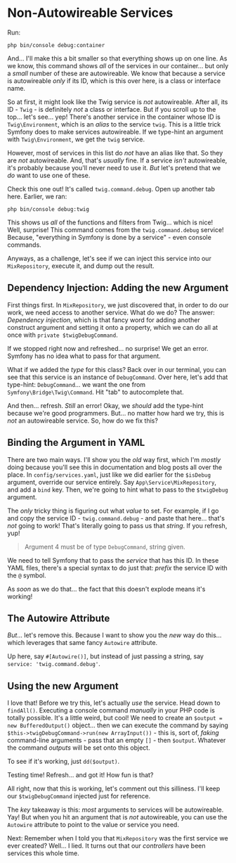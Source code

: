 # Non-Autowireable Services

Run:

```terminal
php bin/console debug:container
```

And... I'll make this a bit smaller so that everything shows up on one line. As we
know, this command shows *all* of the services in our container... but only a *small*
number of these are autowireable. We know that because a service is autowireable
*only* if its ID, which is this over here, is a class or interface name.

So at first, it might look like the Twig service is *not* autowireable. After all,
its ID - `Twig` - is definitely *not* a class or interface. But if you scroll up
to the top... let's see... yep! There's another service in the container whose ID
is `Twig\Environment`, which is an *alias* to the service `twig`. This is a little
trick Symfony does to make services autowireable. If we type-hint an argument
with `Twig\Environment`, we get the `twig` service.

However, most of services in this list do *not* have an alias like that. So they
are *not* autowireable. And, that's *usually* fine. If a service *isn't* autowireable,
it's probably because you'll never need to use it. *But* let's pretend that we *do*
want to use one of these.

Check this one out! It's called `twig.command.debug`. Open up another tab here.
Earlier, we ran:

```terminal
php bin/console debug:twig
```

This shows us *all* of the functions and filters from Twig... which is nice!
Well, surprise! This command comes from the `twig.command.debug` service! Because,
"everything in Symfony is done by a service" - even console commands.

Anyways, as a challenge, let's see if we can inject this service into our
`MixRepository`, execute it, and dump out the result.

## Dependency Injection: Adding the new Argument

First things first. In `MixRepository`, we just discovered that, in order to do our
work, we need access to another service. What do we do? The answer: *Dependency
injection*, which is that fancy word for adding another construct argument and
setting it onto a property, which we can do all at once with
`private $twigDebugCommand`.

If we stopped right now and refreshed... no surprise! We get an error. Symfony has
no idea what to pass for that argument.

What if we added the *type* for this class? Back over in our terminal, you can see
that this service is an instance of `DebugCommand`. Over here, let's add that type-hint:
`DebugCommand`... we want the one from `Symfony\Bridge\Twig\Command`. Hit "tab"
to autocomplete that.

And then... refresh. *Still* an error! Okay, we *should* add the type-hint because
we're good programmers. But... no matter how hard we try, this is *not* an autowireable
service. So, how do we fix this?

## Binding the Argument in YAML

There are two main ways. I'll show you the *old* way first, which I'm *mostly* doing
because you'll see this in documentation and blog posts all over the place. In
`config/services.yaml`, just like we did earlier for the `$isDebug` argument,
override our service entirely. Say `App\Service\MixRepository`, and add a
`bind` key. Then, we're going to hint what to pass to the `$twigDebug` argument.

The *only* tricky thing is figuring out what *value* to set. For example, if I go
and copy the service ID - `twig.command.debug` - and paste that here... that's *not*
going to work! That's literally going to pass us that *string*. If you refresh,
yup!

> Argument 4 must be of type `DebugCommand`, string given.

We need to tell Symfony that to pass the *service* that has this ID. In these YAML
files, there's a special syntax to do just that: *prefix* the service ID with the
`@` symbol.

As *soon* as we do that... the fact that this doesn't explode means it's working!

## The Autowire Attribute

*But*... let's remove this. Because I want to show you the *new* way do this...
which leverages that same fancy `Autowire` attribute.

Up here, say `#[Autowire()]`, but instead of just passing a string, say
`service: 'twig.command.debug'`.

## Using the new Argument

I love that! Before we try this, let's actually *use* the service. Head down to
`findAll()`. Executing a console command *manually* in your PHP code is totally
possible. It's a little weird, but cool! We need to create an
`$output = new BufferedOutput()` object... then we can execute the command by saying
`$this->twigDebugCommand->run(new ArrayInput())` - this is, sort of, *faking*
command-line arguments - pass that an empty `[]` - then `$output`. Whatever
the command *outputs* will be set onto this object.

To see if it's working, just `dd($output)`.

Testing time! Refresh... and got it! How fun is that?

All right, now that this is working, let's comment out this silliness. I'll keep our
`$twigDebugCommand` injected just for reference.

The *key* takeaway is this: *most* arguments to services will be autowireable. Yay!
But when you hit an argument that is *not* autowireable, you can use the `Autowire`
attribute to point to the value or service you need.

Next: Remember when I told you that `MixRepository` was the first service we ever
created? Well... I lied. It turns out that our *controllers* have been services this
whole time.
